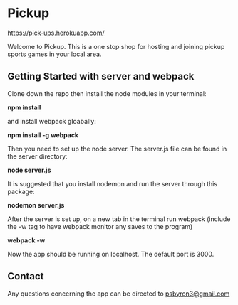 # Pickup

https://pick-ups.herokuapp.com/

Welcome to Pickup. This is a one stop shop for hosting and joining pickup sports games in your local area.

## Getting Started with server and webpack ##

Clone down the repo then install the node modules in your terminal:

<strong>npm install</strong>


and install webpack gloabally:

<strong>npm install -g webpack</strong>


Then you need to set up the node server. The server.js file can be found in the server directory:

<strong>node server.js</strong>


It is suggested that you install nodemon and run the server through this package:

<strong>nodemon server.js</strong>

After the server is set up, on a new tab in the terminal run webpack (include the -w tag to have webpack monitor any saves to the program)


<strong>webpack -w</strong>


Now the app should be running on localhost. The default port is 3000.


## Contact ##

Any questions concerning the app can be directed to psbyron3@gmail.com

